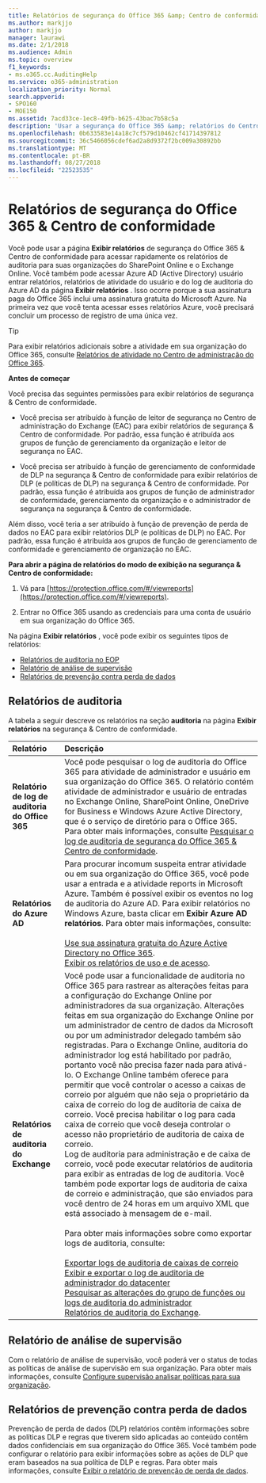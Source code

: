 ```yaml
---
title: Relatórios de segurança do Office 365 &amp; Centro de conformidade
ms.author: markjjo
author: markjjo
manager: laurawi
ms.date: 2/1/2018
ms.audience: Admin
ms.topic: overview
f1_keywords:
- ms.o365.cc.AuditingHelp
ms.service: o365-administration
localization_priority: Normal
search.appverid:
- SPO160
- MOE150
ms.assetid: 7acd33ce-1ec8-49fb-b625-43bac7b58c5a
description: 'Usar a segurança do Office 365 &amp; relatórios do Centro de conformidade para obter vários relatórios para sua organização do SharePoint Online e o Exchange Online, além do Azure Active Directory.  '
ms.openlocfilehash: 0b633583e14a18c7cf579d10462cf41714397812
ms.sourcegitcommit: 36c5466056cdef6ad2a8d9372f2bc009a30892bb
ms.translationtype: MT
ms.contentlocale: pt-BR
ms.lasthandoff: 08/27/2018
ms.locfileid: "22523535"
---
```

# <a name="reports-in-the-office-365-security-amp-compliance-center"></a>Relatórios de segurança do Office 365 &amp; Centro de conformidade

Você pode usar a página **Exibir relatórios** de segurança do Office 365 &amp; Centro de conformidade para acessar rapidamente os relatórios de auditoria para suas organizações do SharePoint Online e o Exchange Online. Você também pode acessar Azure AD (Active Directory) usuário entrar relatórios, relatórios de atividade do usuário e do log de auditoria do Azure AD da página **Exibir relatórios** . Isso ocorre porque a sua assinatura paga do Office 365 inclui uma assinatura gratuita do Microsoft Azure. Na primeira vez que você tenta acessar esses relatórios Azure, você precisará concluir um processo de registro de uma única vez. 
  
> [!TIP]
> Para exibir relatórios adicionais sobre a atividade em sua organização do Office 365, consulte [Relatórios de atividade no Centro de administração do Office 365](https://support.office.com/article/0d6dfb17-8582-4172-a9a9-aed798150263). 
  
 **Antes de começar**
  
Você precisa das seguintes permissões para exibir relatórios de segurança &amp; Centro de conformidade.
  
- Você precisa ser atribuído à função de leitor de segurança no Centro de administração do Exchange (EAC) para exibir relatórios de segurança &amp; Centro de conformidade. Por padrão, essa função é atribuída aos grupos de função de gerenciamento da organização e leitor de segurança no EAC.
    
- Você precisa ser atribuído à função de gerenciamento de conformidade de DLP na segurança &amp; Centro de conformidade para exibir relatórios de DLP (e políticas de DLP) na segurança &amp; Centro de conformidade. Por padrão, essa função é atribuída aos grupos de função de administrador de conformidade, gerenciamento da organização e o administrador de segurança na segurança &amp; Centro de conformidade.
    
Além disso, você teria a ser atribuído à função de prevenção de perda de dados no EAC para exibir relatórios DLP (e políticas de DLP) no EAC. Por padrão, essa função é atribuída aos grupos de função de gerenciamento de conformidade e gerenciamento de organização no EAC.
  
 **Para abrir a página de relatórios do modo de exibição na segurança &amp; Centro de conformidade:**
  
1. Vá para [https://protection.office.com/#/viewreports](https://protection.office.com/#/viewreports).
    
2. Entrar no Office 365 usando as credenciais para uma conta de usuário em sua organização do Office 365.
    
Na página **Exibir relatórios** , você pode exibir os seguintes tipos de relatórios: 
  
- [Relatórios de auditoria no EOP](#auditing-reports)
- [Relatório de análise de supervisão](#supervisory-review-report)
- [Relatórios de prevenção contra perda de dados](#data-loss-prevention-reports)
    
## <a name="auditing-reports"></a>Relatórios de auditoria

A tabela a seguir descreve os relatórios na seção **auditoria** na página **Exibir relatórios** na segurança &amp; Centro de conformidade. 
  
|**Relatório**|**Descrição**|
|:-----|:-----|
|**Relatório de log de auditoria do Office 365** <br/> |Você pode pesquisar o log de auditoria do Office 365 para atividade de administrador e usuário em sua organização do Office 365. O relatório contém atividade de administrador e usuário de entradas no Exchange Online, SharePoint Online, OneDrive for Business e Windows Azure Active Directory, que é o serviço de diretório para o Office 365. Para obter mais informações, consulte [Pesquisar o log de auditoria de segurança do Office 365 &amp; Centro de conformidade](search-the-audit-log-in-security-and-compliance.md).<br/> |
|**Relatórios do Azure AD** <br/> |Para procurar incomum suspeita entrar atividade ou em sua organização do Office 365, você pode usar a entrada e a atividade reports in Microsoft Azure. Também é possível exibir os eventos no log de auditoria do Azure AD. Para exibir relatórios no Windows Azure, basta clicar em **Exibir Azure AD relatórios**. Para obter mais informações, consulte:<br/><br/>[Use sua assinatura gratuita do Azure Active Directory no Office 365](use-your-free-azure-ad-subscription-in-office-365.md). <br/> [Exibir os relatórios de uso e de acesso](http://go.microsoft.com/fwlink/p/?LinkId=506902).  <br/> |
|**Relatórios de auditoria do Exchange** <br/> | Você pode usar a funcionalidade de auditoria no Office 365 para rastrear as alterações feitas para a configuração do Exchange Online por administradores da sua organização. Alterações feitas em sua organização do Exchange Online por um administrador de centro de dados da Microsoft ou por um administrador delegado também são registradas. Para o Exchange Online, auditoria do administrador log está habilitado por padrão, portanto você não precisa fazer nada para ativá-lo. O Exchange Online também oferece para permitir que você controlar o acesso a caixas de correio por alguém que não seja o proprietário da caixa de correio do log de auditoria de caixa de correio. Você precisa habilitar o log para cada caixa de correio que você deseja controlar o acesso não proprietário de auditoria de caixa de correio.<br/>  Log de auditoria para administração e de caixa de correio, você pode executar relatórios de auditoria para exibir as entradas de log de auditoria. Você também pode exportar logs de auditoria de caixa de correio e administração, que são enviados para você dentro de 24 horas em um arquivo XML que está associado à mensagem de e-mail.<br/><br/>Para obter mais informações sobre como exportar logs de auditoria, consulte:  <br/><br/> [Exportar logs de auditoria de caixas de correio](http://go.microsoft.com/fwlink/p/?LinkID=404104) <br/> [Exibir e exportar o log de auditoria de administrador do datacenter](http://go.microsoft.com/fwlink/p/?LinkId=404109) <br/> [Pesquisar as alterações do grupo de funções ou logs de auditoria do administrador](http://go.microsoft.com/fwlink/p/?LinkId=404105) <br/>   [Relatórios de auditoria do Exchange](http://go.microsoft.com/fwlink/p/?LinkID=395232).  <br/> |
   
## <a name="supervisory-review-report"></a>Relatório de análise de supervisão

Com o relatório de análise de supervisão, você poderá ver o status de todas as políticas de análise de supervisão em sua organização. Para obter mais informações, consulte [Configure supervisão analisar políticas para sua organização](configure-supervision-policies.md).
  
## <a name="data-loss-prevention-reports"></a>Relatórios de prevenção contra perda de dados

Prevenção de perda de dados (DLP) relatórios contêm informações sobre as políticas DLP e regras que tiverem sido aplicadas ao conteúdo contêm dados confidenciais em sua organização do Office 365. Você também pode configurar o relatório para exibir informações sobre as ações de DLP que eram baseados na sua política de DLP e regras. Para obter mais informações, consulte [Exibir o relatório de prevenção de perda de dados](view-the-dlp-reports.md).
